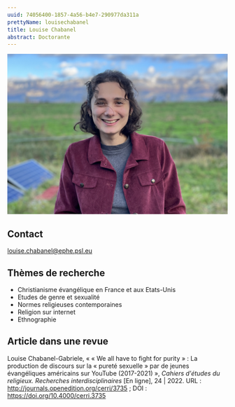 ```yaml
---
uuid: 74056400-1857-4a56-b4e7-290977da311a
prettyName: louisechabanel
title: Louise Chabanel
abstract: Doctorante
---
```



![small](Chabanel_Louise.jpg)

## Contact

 louise.chabanel@ephe.psl.eu

## Thèmes de recherche

 - Christianisme évangélique en France et aux Etats-Unis
- Etudes de genre et sexualité
- Normes religieuses contemporaines
- Religion sur internet
- Ethnographie

## Article dans une revue

 Louise Chabanel-Gabriele, « « We all have to fight for purity » : La production de discours sur la « pureté sexuelle » par de jeunes évangéliques américains sur YouTube (2017-2021) », *Cahiers d'études du religieux. Recherches interdisciplinaires* [En ligne], 24 | 2022. URL : http://journals.openedition.org/cerri/3735 ; DOI : https://doi.org/10.4000/cerri.3735

